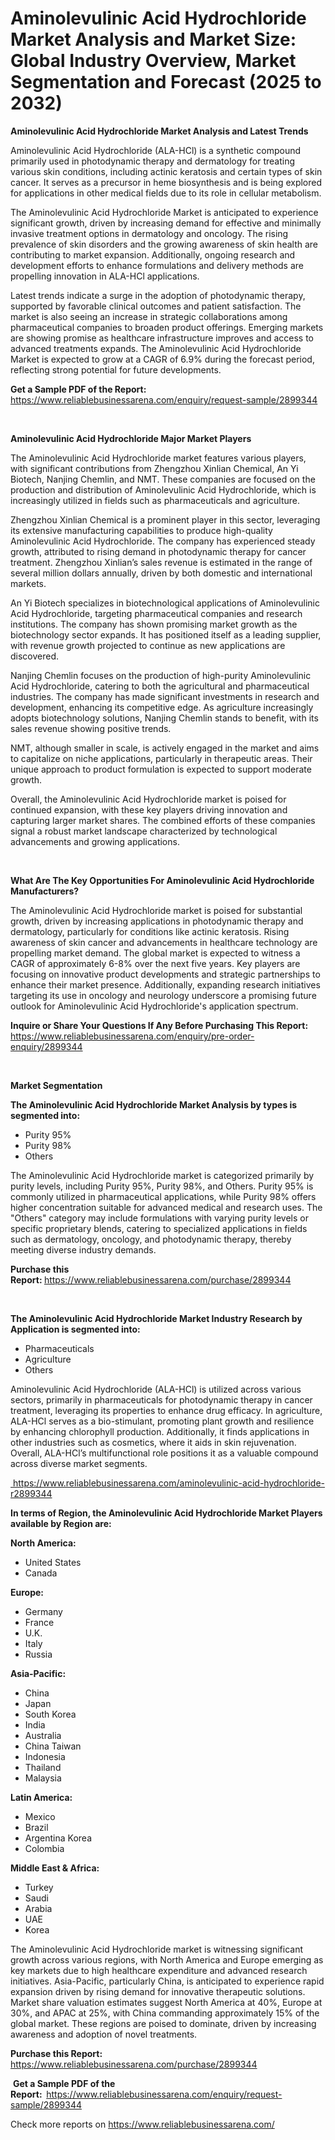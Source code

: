 <p><h1>Aminolevulinic Acid Hydrochloride Market Analysis and Market Size: Global Industry Overview, Market Segmentation and Forecast (2025 to 2032)</h1></p><p><strong>Aminolevulinic Acid Hydrochloride Market Analysis and Latest Trends</strong></p>
<p><p>Aminolevulinic Acid Hydrochloride (ALA-HCl) is a synthetic compound primarily used in photodynamic therapy and dermatology for treating various skin conditions, including actinic keratosis and certain types of skin cancer. It serves as a precursor in heme biosynthesis and is being explored for applications in other medical fields due to its role in cellular metabolism.</p><p>The Aminolevulinic Acid Hydrochloride Market is anticipated to experience significant growth, driven by increasing demand for effective and minimally invasive treatment options in dermatology and oncology. The rising prevalence of skin disorders and the growing awareness of skin health are contributing to market expansion. Additionally, ongoing research and development efforts to enhance formulations and delivery methods are propelling innovation in ALA-HCl applications.</p><p>Latest trends indicate a surge in the adoption of photodynamic therapy, supported by favorable clinical outcomes and patient satisfaction. The market is also seeing an increase in strategic collaborations among pharmaceutical companies to broaden product offerings. Emerging markets are showing promise as healthcare infrastructure improves and access to advanced treatments expands. The Aminolevulinic Acid Hydrochloride Market is expected to grow at a CAGR of 6.9% during the forecast period, reflecting strong potential for future developments.</p></p>
<p><strong>Get a Sample PDF of the Report:&nbsp;</strong> <a href="https://www.reliablebusinessarena.com/enquiry/request-sample/2899344?utm_campaign=2990&utm_medium=2&utm_source=Github&utm_content=ia&utm_term=15032025&utm_id=aminolevulinic-acid-hydrochloride">https://www.reliablebusinessarena.com/enquiry/request-sample/2899344</a></p>
<p>&nbsp;</p>
<p><strong>Aminolevulinic Acid Hydrochloride Major Market Players</strong></p>
<p><p>The Aminolevulinic Acid Hydrochloride market features various players, with significant contributions from Zhengzhou Xinlian Chemical, An Yi Biotech, Nanjing Chemlin, and NMT. These companies are focused on the production and distribution of Aminolevulinic Acid Hydrochloride, which is increasingly utilized in fields such as pharmaceuticals and agriculture.</p><p>Zhengzhou Xinlian Chemical is a prominent player in this sector, leveraging its extensive manufacturing capabilities to produce high-quality Aminolevulinic Acid Hydrochloride. The company has experienced steady growth, attributed to rising demand in photodynamic therapy for cancer treatment. Zhengzhou Xinlian’s sales revenue is estimated in the range of several million dollars annually, driven by both domestic and international markets.</p><p>An Yi Biotech specializes in biotechnological applications of Aminolevulinic Acid Hydrochloride, targeting pharmaceutical companies and research institutions. The company has shown promising market growth as the biotechnology sector expands. It has positioned itself as a leading supplier, with revenue growth projected to continue as new applications are discovered.</p><p>Nanjing Chemlin focuses on the production of high-purity Aminolevulinic Acid Hydrochloride, catering to both the agricultural and pharmaceutical industries. The company has made significant investments in research and development, enhancing its competitive edge. As agriculture increasingly adopts biotechnology solutions, Nanjing Chemlin stands to benefit, with its sales revenue showing positive trends.</p><p>NMT, although smaller in scale, is actively engaged in the market and aims to capitalize on niche applications, particularly in therapeutic areas. Their unique approach to product formulation is expected to support moderate growth.</p><p>Overall, the Aminolevulinic Acid Hydrochloride market is poised for continued expansion, with these key players driving innovation and capturing larger market shares. The combined efforts of these companies signal a robust market landscape characterized by technological advancements and growing applications.</p></p>
<p>&nbsp;</p>
<p><strong>What Are The Key Opportunities For Aminolevulinic Acid Hydrochloride Manufacturers?</strong></p>
<p><p>The Aminolevulinic Acid Hydrochloride market is poised for substantial growth, driven by increasing applications in photodynamic therapy and dermatology, particularly for conditions like actinic keratosis. Rising awareness of skin cancer and advancements in healthcare technology are propelling market demand. The global market is expected to witness a CAGR of approximately 6-8% over the next five years. Key players are focusing on innovative product developments and strategic partnerships to enhance their market presence. Additionally, expanding research initiatives targeting its use in oncology and neurology underscore a promising future outlook for Aminolevulinic Acid Hydrochloride's application spectrum.</p></p>
<p><strong>Inquire or Share Your Questions If Any Before Purchasing This Report:</strong> <a href="https://www.reliablebusinessarena.com/enquiry/pre-order-enquiry/2899344?utm_campaign=2990&utm_medium=2&utm_source=Github&utm_content=ia&utm_term=15032025&utm_id=aminolevulinic-acid-hydrochloride">https://www.reliablebusinessarena.com/enquiry/pre-order-enquiry/2899344</a></p>
<p>&nbsp;</p>
<p><strong>Market Segmentation</strong></p>
<p><strong>The Aminolevulinic Acid Hydrochloride Market Analysis by types is segmented into:</strong></p>
<p><ul><li>Purity 95%</li><li>Purity 98%</li><li>Others</li></ul></p>
<p><p>The Aminolevulinic Acid Hydrochloride market is categorized primarily by purity levels, including Purity 95%, Purity 98%, and Others. Purity 95% is commonly utilized in pharmaceutical applications, while Purity 98% offers higher concentration suitable for advanced medical and research uses. The "Others" category may include formulations with varying purity levels or specific proprietary blends, catering to specialized applications in fields such as dermatology, oncology, and photodynamic therapy, thereby meeting diverse industry demands.</p></p>
<p><strong>Purchase this Report:&nbsp;</strong><a href="https://www.reliablebusinessarena.com/purchase/2899344?utm_campaign=2990&utm_medium=2&utm_source=Github&utm_content=ia&utm_term=15032025&utm_id=aminolevulinic-acid-hydrochloride">https://www.reliablebusinessarena.com/purchase/2899344</a></p>
<p>&nbsp;</p>
<p><strong>The Aminolevulinic Acid Hydrochloride Market Industry Research by Application is segmented into:</strong></p>
<p><ul><li>Pharmaceuticals</li><li>Agriculture</li><li>Others</li></ul></p>
<p><p>Aminolevulinic Acid Hydrochloride (ALA-HCl) is utilized across various sectors, primarily in pharmaceuticals for photodynamic therapy in cancer treatment, leveraging its properties to enhance drug efficacy. In agriculture, ALA-HCl serves as a bio-stimulant, promoting plant growth and resilience by enhancing chlorophyll production. Additionally, it finds applications in other industries such as cosmetics, where it aids in skin rejuvenation. Overall, ALA-HCl’s multifunctional role positions it as a valuable compound across diverse market segments.</p></p>
<p><a href="https://www.reliablebusinessarena.com/aminolevulinic-acid-hydrochloride-r2899344?utm_campaign=2990&utm_medium=2&utm_source=Github&utm_content=ia&utm_term=15032025&utm_id=aminolevulinic-acid-hydrochloride">&nbsp;https://www.reliablebusinessarena.com/aminolevulinic-acid-hydrochloride-r2899344</a></p>
<p><strong>In terms of Region, the Aminolevulinic Acid Hydrochloride Market Players available by Region are:</strong></p>
<p>
    <p> <strong> North America: </strong>
        <ul>
            <li>United States</li>
            <li>Canada</li>
        </ul>
        </p> 
    <p> <strong> Europe: </strong>
        <ul>
            <li>Germany</li>
            <li>France</li>
            <li>U.K.</li>
            <li>Italy</li>
            <li>Russia</li>
        </ul>
        </p> 
    <p> <strong> Asia-Pacific: </strong>
        <ul>
            <li>China</li>
            <li>Japan</li>
            <li>South Korea</li>
            <li>India</li>
            <li>Australia</li>
            <li>China Taiwan</li>
            <li>Indonesia</li>
            <li>Thailand</li>
            <li>Malaysia</li>
        </ul>
        </p> 
    <p> <strong> Latin America: </strong>
        <ul>
            <li>Mexico</li>
            <li>Brazil</li>
            <li>Argentina Korea</li>
            <li>Colombia</li>
        </ul>
        </p> 
    <p> <strong> Middle East & Africa: </strong>
        <ul>
            <li>Turkey</li>
            <li>Saudi</li>
            <li>Arabia</li>
            <li>UAE</li>
            <li>Korea</li>
        </ul>
    </p>
    </p>
<p><p>The Aminolevulinic Acid Hydrochloride market is witnessing significant growth across various regions, with North America and Europe emerging as key markets due to high healthcare expenditure and advanced research initiatives. Asia-Pacific, particularly China, is anticipated to experience rapid expansion driven by rising demand for innovative therapeutic solutions. Market share valuation estimates suggest North America at 40%, Europe at 30%, and APAC at 25%, with China commanding approximately 15% of the global market. These regions are poised to dominate, driven by increasing awareness and adoption of novel treatments.</p></p>
<p><strong>Purchase this Report: </strong><a href="https://www.reliablebusinessarena.com/purchase/2899344?utm_campaign=2990&utm_medium=2&utm_source=Github&utm_content=ia&utm_term=15032025&utm_id=aminolevulinic-acid-hydrochloride">https://www.reliablebusinessarena.com/purchase/2899344</a></p>
<p>&nbsp;<strong>Get a Sample PDF of the Report:&nbsp;&nbsp;</strong><a href="https://www.reliablebusinessarena.com/enquiry/request-sample/2899344?utm_campaign=2990&utm_medium=2&utm_source=Github&utm_content=ia&utm_term=15032025&utm_id=aminolevulinic-acid-hydrochloride">https://www.reliablebusinessarena.com/enquiry/request-sample/2899344</a></p>
<p><strong></strong></p>
<p>Check more reports on <a href="https://www.reliablebusinessarena.com/?utm_campaign=2990&utm_medium=2&utm_source=Github&utm_content=ia&utm_term=15032025&utm_id=aminolevulinic-acid-hydrochloride">https://www.reliablebusinessarena.com/</a></p>